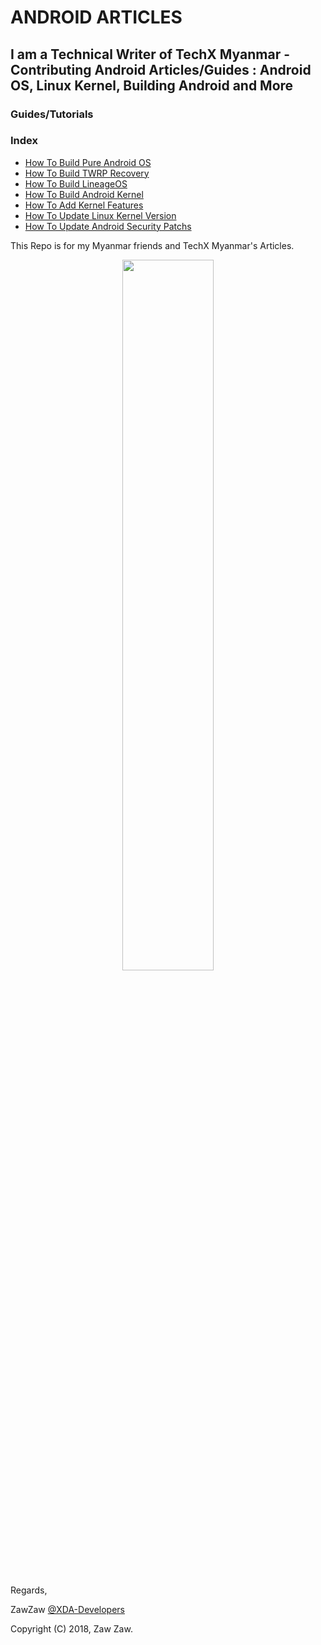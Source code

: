 # ANDROID ARTICLES

## I am a Technical Writer of TechX Myanmar - Contributing Android Articles/Guides : Android OS, Linux Kernel, Building Android and More

### Guides/Tutorials
### Index
- [How To Build Pure Android OS](https://github.com/zawzaww/techxmm-articles/blob/techx-android/Guides/Building-AOSP-ROM.md)
- [How To Build TWRP Recovery](https://github.com/zawzaww/techxmm-articles/blob/techx-android/Guides/Building-TWRP-Recovery.md)
- [How To Build LineageOS](https://github.com/zawzaww/techxmm-articles/blob/techx-android/Guides/Building-LineageOS.md)
- [How To Build Android Kernel](https://github.com/zawzaww/techxmm-articles/blob/techx-android/Guides/Building-Android-Kernel.md)
- [How To Add Kernel Features](https://github.com/zawzaww/techxmm-articles/blob/techx-android/Guides/Adding-Kernel-Features.md)
- [How To Update Linux Kernel Version](https://github.com/zawzaww/techxmm-articles/blob/techx-android/Guides/Updating-Linux-Kernel-Patchs.md)
- [How To Update Android Security Patchs](https://github.com/zawzaww/techxmm-articles/blob/techx-android/Guides/Updating-Android-Security-Patchs.md)

This Repo is for my Myanmar friends and TechX Myanmar's Articles.

<center><img src="https://upload.wikimedia.org/wikipedia/commons/thumb/d/db/Android_robot_2014.svg/511px-Android_robot_2014.svg.png" height="54%" width="54%;"/></center> 


Regards,

ZawZaw [@XDA-Developers](https://forum.xda-developers.com/member.php?u=7581611)

Copyright (C) 2018, Zaw Zaw.
